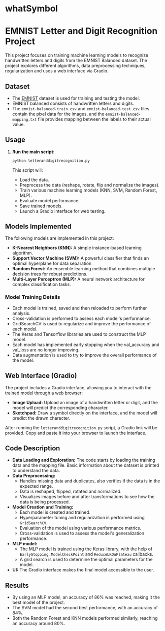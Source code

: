 # whatSymbol

# EMNIST Letter and Digit Recognition Project

This project focuses on training machine learning models to recognize handwritten letters and digits from the EMNIST Balanced dataset. The project explores different algorithms, data preprocessing techniques, regularization and uses a web interface via Gradio.

## Dataset
   - The [EMNIST](https://www.nist.gov/itl/products-and-services/emnist-dataset) dataset is used for training and testing the model.
   - EMNIST balanced consists of handwritten letters and digits.
   - The `emnist-balanced-train.csv` and `emnist-balanced-test.csv` files contain the pixel data for the images, and the `emnist-balanced-mapping.txt` file provides mapping between the labels to their actual value.

## Usage

1.  **Run the main script:**

    ```bash
    python letteranddigitrecognition.py
    ```

    This script will:
    *   Load the data.
    *   Preprocess the data (reshape, rotate, flip and normalize the images).
    *   Train various machine learning models (KNN, SVM, Random Forest, MLP).
    *   Evaluate model performance.
    *   Save trained models.
    *   Launch a Gradio interface for web testing.

## Models Implemented

The following models are implemented in this project:

*   **K-Nearest Neighbors (KNN):** A simple instance-based learning algorithm.
*   **Support Vector Machine (SVM):** A powerful classifier that finds an optimal hyperplane for data separation.
*   **Random Forest:** An ensemble learning method that combines multiple decision trees for robust predictions.
*   **Multi-Layer Perceptron (MLP):** A neural network architecture for complex classification tasks.

### Model Training Details

*   Each model is trained, saved and then reloaded to perform further analysis.
*   Cross-validation is performed to assess each model's performance.
*   GridSearchCV is used to regularize and improve the performance of each model.
*   The Keras and Tensorflow libraries are used to construct the MLP model.
*   Each model has implemented early stopping when the val_accuracy and val_loss are no longer improving.
*   Data augmentation is used to try to improve the overall performance of the model.

## Web Interface (Gradio)

The project includes a Gradio interface, allowing you to interact with the trained model through a web browser:

*   **Image Upload:** Upload an image of a handwritten letter or digit, and the model will predict the corresponding character.
*   **Sketchpad:** Draw a symbol directly on the interface, and the model will predict the drawn character.

After running the `letteranddigitrecognition.py` script, a Gradio link will be provided. Copy and paste it into your browser to launch the interface.

## Code Description

*   **Data Loading and Exploration:** The code starts by loading the training data and the mapping file. Basic information about the dataset is printed to understand the data.
*   **Data Preprocessing:**
    *   Handles missing data and duplicates, also verifies if the data is in the expected range.
    *   Data is reshaped, flipped, rotated and normalized.
    *   Visualizes images before and after transformations to see how the data is being processed.
*   **Model Creation and Training:**
    *   Each model is created and trained.
    *   Hyperparameter tuning and regularization is performed using `GridSearchCV`.
    *   Evaluation of the model using various performance metrics.
    *   Cross-validation is used to assess the model's generalization performance.
*   **MLP model:**
    *   The MLP model is trained using the Keras library, with the help of `EarlyStopping`, `ModelCheckPoint` and `ReduceLROnPlateau` callbacks.
    *   A grid search is used to determine the optimal parameters for the model.
*   **UI:** The Gradio interface makes the final model accessible to the user.

## Results
 - By using an MLP model, an accuracy of 86% was reached, making it the best model of the project.
 - The SVM model had the second best performance, with an accuracy of 84%.
 - Both the Random Forest and KNN models performed similarly, reaching an accuracy around 80%.
